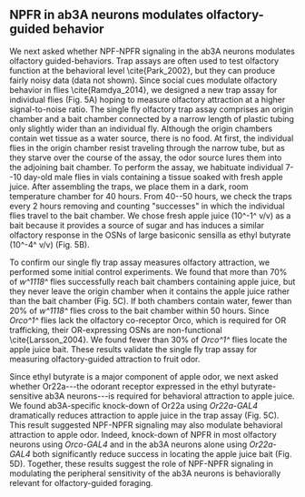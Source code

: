 ## NPFR in ab3A neurons modulates olfactory-guided behavior

We next asked whether NPF-NPFR signaling in the ab3A neurons modulates olfactory guided-behaviors.
Trap assays are often used to test olfactory function at the behavioral level \cite{Park_2002}, but they can produce fairly noisy data (data not shown).
Since social cues modulate olfactory behavior in flies \cite{Ramdya_2014}, we designed a new trap assay for individual flies (Fig. 5A) hoping to measure olfactory attraction at a higher signal-to-noise ratio.
The single fly olfactory trap assay comprises an origin chamber and a bait chamber connected by a narrow length of plastic tubing only slightly wider than an individual fly.
Although the origin chambers contain wet tissue as a water source, there is no food.
At first, the individual flies in the origin chamber resist traveling through the narrow tube, but as they starve over the course of the assay, the odor source lures them into the adjoining bait chamber.
To perform the assay, we habituate individual 7--10 day-old male flies in vials containing a tissue soaked with fresh apple juice. 
After assembling the traps, we place them in a dark, room temperature chamber for 40 hours.
From 40--50 hours, we check the traps every 2 hours removing and counting "successes" in which the individual flies travel to the bait chamber.
We chose fresh apple juice (10^-1^ v/v) as a bait because it provides a source of sugar and has induces a similar olfactory response in the OSNs of large basiconic sensilla as ethyl butyrate (10^-4^ v/v) (Fig. 5B). 

To confirm our single fly trap assay measures olfactory attraction, we performed some initial control experiments.
We found that more than 70% of _w^1118^_ flies successfully reach bait chambers containing apple juice, but they never leave the origin chamber when it contains the apple juice rather than the bait chamber (Fig. 5C).
If both chambers contain water, fewer than 20% of _w^1118^_ flies cross to the bait chamber within 50 hours.
Since _Orco^1^_ flies lack the olfactory co-receptor Orco, which is required for OR trafficking, their OR-expressing OSNs are non-functional \cite{Larsson_2004}.
We found fewer than 30% of _Orco^1^_ flies locate the apple juice bait.
These results validate the single fly trap assay for measuring olfactory-guided attraction to fruit odor.

Since ethyl butyrate is a major component of apple odor, we next asked whether Or22a---the odorant receptor expressed in the ethyl butyrate-sensitive ab3A neurons---is required for behavioral attraction to apple juice.
We found ab3A-specific knock-down of Or22a using _Or22a-GAL4_ dramatically reduces attraction to apple juice in the trap assay (Fig. 5C).
This result suggested NPF-NPFR signaling may also modulate behavioral attraction to apple odor.
Indeed, knock-down of NPFR in most olfactory neurons using _Orco-GAL4_ and in the ab3A neurons alone using _Or22a-GAL4_ both significantly reduce success in locating the apple juice bait (Fig. 5D).
Together, these results suggest the role of NPF-NPFR signaling in modulating the peripheral sensitivity of the ab3A neurons is behaviorally relevant for olfactory-guided foraging.
